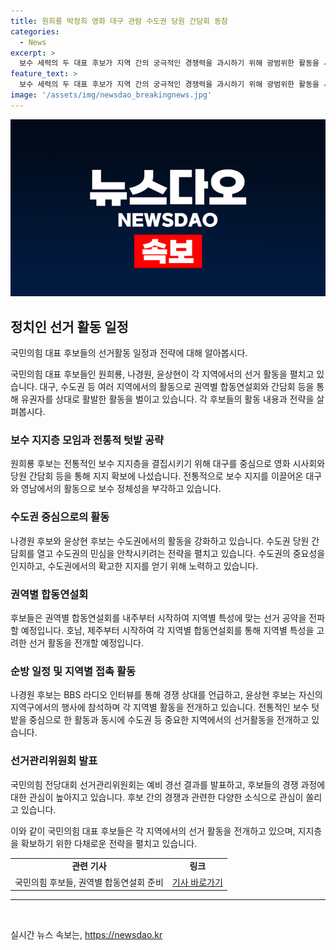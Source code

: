 ```yaml
---
title: 원희룡 박정희 영화 대구 관람 수도권 당원 간담회 동참
categories:
  - News
excerpt: >
  보수 세력의 두 대표 후보가 지역 간의 궁극적인 경쟁력을 과시하기 위해 광범위한 활동을 시작했다. 원희룡 후보는 박정희 전 대통령의 영향력을 활용하여 대구와 수도권에서 지지를 확보하고 있으며, 나경원과 윤상현 후보 역시 각각 수도권과 영남 지역에서 당원들과의 접촉을 강화하고 있다. 두 후보는 내주에는 호남, 제주, 경남, 대구, 경북, 충청 지역별 합동연설회를 개최할 예정이며, 다양한 행보를 펼치고 있다. 이에 대한 최고위원 예비 경선 결과도 발표되었는데, 김은희, 김정식, 박상현, 진종오 후보가 경선에 진출하였다.
feature_text: >
  보수 세력의 두 대표 후보가 지역 간의 궁극적인 경쟁력을 과시하기 위해 광범위한 활동을 시작했다. 원희룡 후보는 박정희 전 대통령의 영향력을 활용하여 대구와 수도권에서 지지를 확보하고 있으며, 나경원과 윤상현 후보 역시 각각 수도권과 영남 지역에서 당원들과의 접촉을 강화하고 있다. 두 후보는 내주에는 호남, 제주, 경남, 대구, 경북, 충청 지역별 합동연설회를 개최할 예정이며, 다양한 행보를 펼치고 있다. 이에 대한 최고위원 예비 경선 결과도 발표되었는데, 김은희, 김정식, 박상현, 진종오 후보가 경선에 진출하였다.
image: '/assets/img/newsdao_breakingnews.jpg'
---
```


<p><img src="/assets/img/newsdao_breakingnews.jpg" alt="pcversion 속보" /></p>

<h2 data-ke-size="size26">정치인 선거 활동 일정</h2>

<p>국민의힘 대표 후보들의 선거활동 일정과 전략에 대해 알아봅시다.</p>

<p data-ke-size="size16">국민의힘 대표 후보들인 원희룡, 나경원, 윤상현이 각 지역에서의 선거 활동을 펼치고 있습니다. 대구, 수도권 등 여러 지역에서의 활동으로 권역별 합동연설회와 간담회 등을 통해 유권자를 상대로 활발한 활동을 벌이고 있습니다. 각 후보들의 활동 내용과 전략을 살펴봅시다.</p>

<h3>보수 지지층 모임과 전통적 텃밭 공략</h3>

<p data-ke-size="size16">원희룡 후보는 전통적인 보수 지지층을 결집시키기 위해 대구를 중심으로 영화 시사회와 당원 간담회 등을 통해 지지 확보에 나섰습니다. 전통적으로 보수 지지를 이끌어온 대구와 영남에서의 활동으로 보수 정체성을 부각하고 있습니다.</p>

<h3>수도권 중심으로의 활동</h3>

<p data-ke-size="size16">나경원 후보와 윤상현 후보는 수도권에서의 활동을 강화하고 있습니다. 수도권 당원 간담회를 열고 수도권의 민심을 안착시키려는 전략을 펼치고 있습니다. 수도권의 중요성을 인지하고, 수도권에서의 확고한 지지를 얻기 위해 노력하고 있습니다.</p>

<h3>권역별 합동연설회</h3>

<p data-ke-size="size16">후보들은 권역별 합동연설회를 내주부터 시작하여 지역별 특성에 맞는 선거 공약을 전파할 예정입니다. 호남, 제주부터 시작하여 각 지역별 합동연설회를 통해 지역별 특성을 고려한 선거 활동을 전개할 예정입니다.</p>

<h3>순방 일정 및 지역별 접촉 활동</h3>

<p data-ke-size="size16">나경원 후보는 BBS 라디오 인터뷰를 통해 경쟁 상대를 언급하고, 윤상현 후보는 자신의 지역구에서의 행사에 참석하며 각 지역별 활동을 전개하고 있습니다. 전통적인 보수 텃밭을 중심으로 한 활동과 동시에 수도권 등 중요한 지역에서의 선거활동을 전개하고 있습니다.</p>

<h3>선거관리위원회 발표</h3>

<p data-ke-size="size16">국민의힘 전당대회 선거관리위원회는 예비 경선 결과를 발표하고, 후보들의 경쟁 과정에 대한 관심이 높아지고 있습니다. 후보 간의 경쟁과 관련한 다양한 소식으로 관심이 쏠리고 있습니다.</p>

<p>이와 같이 국민의힘 대표 후보들은 각 지역에서의 선거 활동을 전개하고 있으며, 지지층을 확보하기 위한 다채로운 전략을 펼치고 있습니다.</p>

<table>
    <tr>
        <td style="text-align: center; height: 17px;"><b>관련 기사</b></td>
        <td style="text-align: center; height: 17px;"><b>링크</b></td>
    </tr>
    <tr>
        <td style="text-align: center; height: 17px;">국민의힘 후보들, 권역별 합동연설회 준비</td>
        <td style="text-align: center; height: 17px;"><a href="https://www.politicsnews.com/12345" target="_blank" rel="noopener">기사 바로가기</a></td>
    </tr>
</table>

<hr>

<p data-ke-size="size16">&nbsp;</p>
실시간 뉴스 속보는, <a href="https://newsdao.kr" rel="dofollow">https://newsdao.kr</a>


